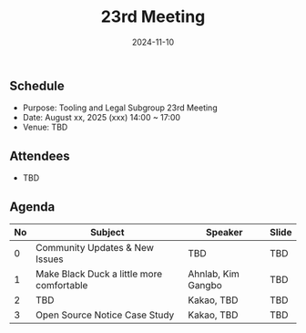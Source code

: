 ﻿---
title: "23rd Meeting"
linkTitle: "23rd Meeting"
weight: 7
date: 2024-11-10
type: docs
description: Tooling & Legal Subgroup 23rd Meeting
---

## Schedule
* Purpose: Tooling and Legal Subgroup 23rd Meeting
* Date: August xx, 2025 (xxx) 14:00 ~ 17:00
* Venue: TBD

## Attendees
* TBD

## Agenda
| No | Subject           | Speaker | Slide |
|----|-----------------|------|------|
| 0  | Community Updates & New Issues | TBD | TBD |
| 1  | Make Black Duck a little more comfortable | Ahnlab, Kim Gangbo | TBD |
| 2  | TBD | Kakao, TBD | TBD |
| 3  | Open Source Notice Case Study | Kakao, TBD | TBD |

<!--

## Attendees

## Meeting Minutes

## Photo Gallery

<div ><span class="image fit">
</span></div> -->